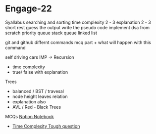 # Engage-22

Syallabus
searching and sorting
time complexity
2 - 3 explanation
2 - 3 short
rest guess the output
write the pseudo code
implement dsa from scratch
priority queue
stack
queue
linked list

git and github
differnt commands
  mcq part  + what will happen with this command

self driving cars
IMP -> Recursion
  - time complexity
  - true/ false with explanation

Trees
  - balanced / BST / travesal
  - node height leaves relation
  - explanation also
  - AVL / Red - Black Trees

MCQs
[Notion Notebook](https://www.notion.so/Engage-2022-2fe284abcfb74dd8894af437de730143)
- [Time Complexity Tough question](https://testbook.com/objective-questions/mcq-on-time-complexity--5eea6a0c39140f30f369e0ea)
